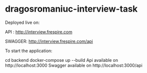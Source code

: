 # dragosromaniuc-interview-task
Deployed live on:

API : http://interview.frespire.com

SWAGGER: http://interview.frespire.com/api

To start the application:

cd backend
docker-compose up --build
Api available on http://localhost:3000 Swagger available on http://localhost:3000/api

